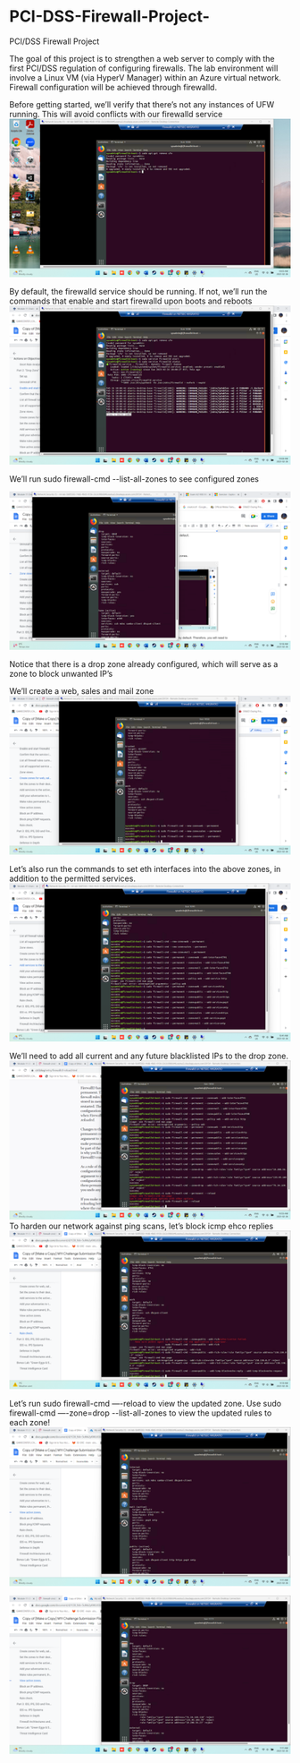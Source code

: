 # PCI-DSS-Firewall-Project-
PCI/DSS Firewall Project                                                                                                                                    
         
The goal of this project is to strengthen a web server to comply with the first PCI/DSS regulation of configuring firewalls. The lab environment will involve a Linux VM (via HyperV Manager) within an Azure virtual network. Firewall configuration will be achieved through firewalld.  

Before getting started, we’ll verify that there’s not any instances of UFW running. This will avoid conflicts with our firewalld service                                                                                                                        
![My Image](1.png)

By default, the firewalld service should be running. If not, we’ll run the commands that enable and start firewalld upon boots and reboots
![My Image](2.png) 

We’ll run sudo firewall-cmd --list-all-zones to see configured zones

![My Image](3.png) 

Notice that there is a drop zone already configured, which will serve as a zone to block unwanted IP’s

We’ll create a web, sales and mail zone
![My Image](4.png)   

Let’s also run the commands to set eth interfaces into the above zones, in addition to the permitted services.
![My Image](5.png) 
 
We’ll need to add all current and any future blacklisted IPs to the drop zone.
![My Image](6.png) 
To harden our network against ping scans, let’s block icmp ehco replies
![My Image](7.png) 
 
Let’s run sudo firewall-cmd —-reload to view the updated zone. Use sudo firewall-cmd —-zone=drop --list-all-zones to view the updated rules to each zone!
![My Image](8.png)

![My Image](9.png) 
   
